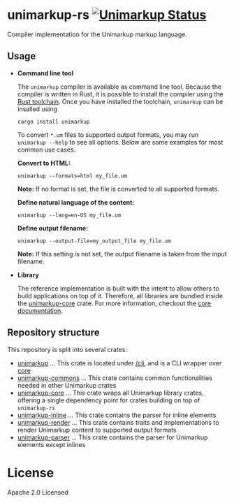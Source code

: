 # unimarkup-rs [![Unimarkup Status](https://github.com/Unimarkup/unimarkup-rs/actions/workflows/rust.yml/badge.svg?branch=main)](https://github.com/Unimarkup/unimarkup-rs/actions/workflows/rust.yml)

Compiler implementation for the Unimarkup markup language.

## Usage

- **Command line tool**

  The `unimarkup` compiler is available as command line tool.
  Because the compiler is written in Rust, it is possible to install the compiler using the [Rust toolchain](https://rustup.rs/).
  Once you have installed the toolchain, `unimarkup` can be insalled using

  ```
  cargo install unimarkup
  ```

  To convert `*.um` files to supported output formats, you may run `unimarkup --help` to see all options.
  Below are some examples for most common use cases.

  **Convert to HTML:**

  ```
  unimarkup --formats=html my_file.um
  ```

  **Note:** If no format is set, the file is converted to all supported formats.

  **Define natural language of the content:**

  ```
  unimarkup --lang=en-US my_file.um
  ```

  **Define output filename:**

  ```
  unimarkup --output-file=my_output_file my_file.um
  ```

  **Note:** If this setting is not set, the output filename is taken from the input filename.

- **Library**

  The reference implementation is built with the intent to allow others to build applications on top of it.
  Therefore, all libraries are bundled inside the [unimarkup-core](/core/README.md) crate.
  For more information, checkout the [core documentation](https://docs.rs/unimarkup-core/latest/unimarkup_core/).

## Repository structure

This repository is split into several crates:

- [unimarkup](/cli/README.md) ... This crate is located under [/cli](/cli/README.md), and is a CLI wrapper over [core](/core/README.md)
- [unimarkup-commons](/commons/README.md) ... This crate contains common functionalities needed in other Unimarkup crates
- [unimarkup-core](/core/README.md) ... This crate wraps all Unimarkup library crates, offering a single dependency point for crates building on top of `unimarkup-rs`
- [unimarkup-inline](/inline/README.md) ... This crate contains the parser for inline elements
- [unimarkup-render](/render/README.md) ... This crate contains traits and implementations to render Unimarkup content to supported output formats
- [unimarkup-parser](/parser/README.md) ... This crate contains the parser for Unimarkup elements except inlines

# License

Apache 2.0 Licensed
